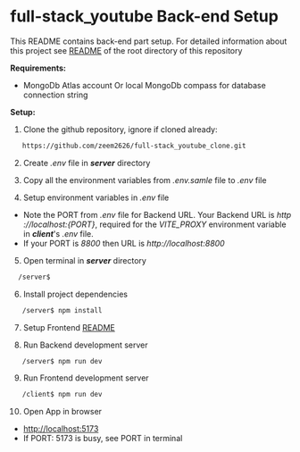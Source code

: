 # full-stack_youtube Back-end Setup

This README contains back-end part setup.
For detailed information about this project see [README](https://github.com/zeem2626/full-stack_youtube_clone#) of the root directory of this repository 


**Requirements:**

-  MongoDb Atlas account Or local MongoDb compass
   for database connection string

**Setup:**

1. Clone the github repository, ignore if cloned already:

```bash
   https://github.com/zeem2626/full-stack_youtube_clone.git
```

2. Create _.env_ file in ___server___ directory

3. Copy all the environment variables from _.env.samle_ file to _.env_ file

4. Setup environment variables in _.env_ file

-  Note the PORT from _.env_ file for Backend URL. Your 
Backend URL is _http ://localhost:{PORT}_, required for the _VITE_PROXY_ environment variable in ___client___'s _.env_ file.
-  If your PORT is _8800_ then URL is _http://localhost:8800_

5. Open terminal in ___server___ directory

```bash
  /server$
```

6. Install project dependencies

```bash
   /server$ npm install
```
7. Setup Frontend [README](https://github.com/zeem2626/full-stack_youtube_clone/tree/main/client#readme)

8. Run Backend development server

```bash
   /server$ npm run dev
```


9. Run Frontend development server

```bash
   /client$ npm run dev
```

10. Open App in browser

-  [http://localhost:5173](http://localhost:5173)
-  If PORT: 5173 is busy, see PORT in terminal
